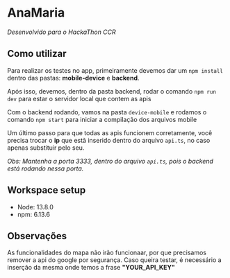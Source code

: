 # AnaMaria

*Desenvolvido para o HackaThon CCR*

## Como utilizar

Para realizar os testes no app, primeiramente devemos dar um `npm install` dentro das pastas: **mobile-device** e **backend**.

Após isso, devemos, dentro da pasta backend, rodar o comando `npm run dev` para estar o servidor local que contem as apis

Com o backend rodando, vamos na pasta `device-mobile` e rodamos o comando `npm start` para iniciar a compilação dos arquivos mobile

Um último passo para que todas as apis funcionem corretamente, você precisa trocar o **ip** que estã inserido dentro do arquivo `api.ts`, no caso apenas substituir pelo seu.

*Obs: Mantenha a porta 3333, dentro do arquivo `api.ts`, pois o backend está rodando nessa porta.*

## Workspace setup

- Node: 13.8.0
- npm: 6.13.6

## Observações

As funcionalidades do mapa não irão funcionaar, por que precisamos remover a api do google por segurança. Caso queira testar, é necessário a inserção da mesma onde temos a frase **"YOUR_API_KEY"**
